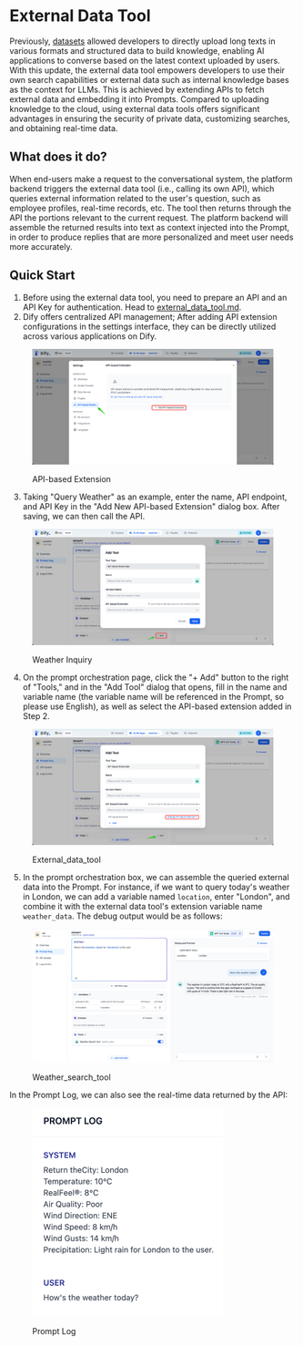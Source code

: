# External Data Tool

Previously, [datasets](datasets/ "mention") allowed developers to directly upload long texts in various formats and structured data to build knowledge, enabling AI applications to converse based on the latest context uploaded by users. With this update, the external data tool empowers developers to use their own search capabilities or external data such as internal knowledge bases as the context for LLMs. This is achieved by extending APIs to fetch external data and embedding it into Prompts. Compared to uploading knowledge to the cloud, using external data tools offers significant advantages in ensuring the security of private data, customizing searches, and obtaining real-time data.

## What does it do?

When end-users make a request to the conversational system, the platform backend triggers the external data tool (i.e., calling its own API), which queries external information related to the user's question, such as employee profiles, real-time records, etc. The tool then returns through the API the portions relevant to the current request. The platform backend will assemble the returned results into text as context injected into the Prompt, in order to produce replies that are more personalized and meet user needs more accurately.

## Quick Start

1. Before using the external data tool, you need to prepare an API and an API Key for authentication. Head to [external\_data\_tool.md](extension/api\_based\_extension/external\_data\_tool.md "mention").
2. Dify offers centralized API management; After adding API extension configurations in the settings interface, they can be directly utilized across various applications on Dify.

<figure><img src="../.gitbook/assets/api_based.png" alt=""><figcaption><p>API-based Extension<br></p></figcaption></figure>

3. Taking "Query Weather" as an example, enter the name, API endpoint, and API Key in the "Add New API-based Extension" dialog box. After saving, we can then call the API.

<figure><img src="../.gitbook/assets/api_based_extension.png" alt=""><figcaption><p>Weather Inquiry</p></figcaption></figure>

4. On the prompt orchestration page, click the "+ Add" button to the right of "Tools," and in the "Add Tool" dialog that opens, fill in the name and variable name (the variable name will be referenced in the Prompt, so please use English), as well as select the API-based extension added in Step 2.

<figure><img src="../.gitbook/assets/api_based_extension1.png" alt=""><figcaption><p>External_data_tool</p></figcaption></figure>

5. In the prompt orchestration box, we can assemble the queried external data into the Prompt. For instance, if we want to query today's weather in London, we can add a variable named `location`, enter "London", and combine it with the external data tool's extension variable name `weather_data`. The debug output would be as follows:

<figure><img src="../.gitbook/assets/Weather_search_tool.jpeg" alt=""><figcaption><p>Weather_search_tool</p></figcaption></figure>

In the Prompt Log, we can also see the real-time data returned by the API:

<figure><img src="../.gitbook/assets/log.jpeg" alt="" width="335"><figcaption><p>Prompt Log</p></figcaption></figure>
